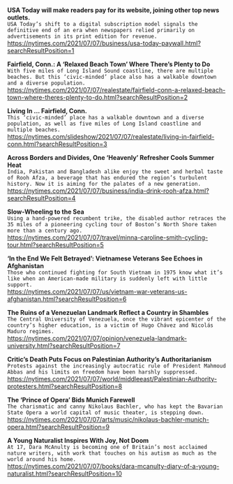 **USA Today will make readers pay for its website, joining other top news outlets.**\
`USA Today’s shift to a digital subscription model signals the definitive end of an era when newspapers relied primarily on advertisements in its print edition for revenue.`\
https://nytimes.com/2021/07/07/business/usa-today-paywall.html?searchResultPosition=1

**Fairfield, Conn.: A ‘Relaxed Beach Town’ Where There’s Plenty to Do**\
`With five miles of Long Island Sound coastline, there are multiple beaches. But this ‘civic-minded’ place also has a walkable downtown and a diverse population.`\
https://nytimes.com/2021/07/07/realestate/fairfield-conn-a-relaxed-beach-town-where-theres-plenty-to-do.html?searchResultPosition=2

**Living In ... Fairfield, Conn.**\
`This ‘civic-minded’ place has a walkable downtown and a diverse population, as well as five miles of Long Island coastline and multiple beaches.`\
https://nytimes.com/slideshow/2021/07/07/realestate/living-in-fairfield-conn.html?searchResultPosition=3

**Across Borders and Divides, One ‘Heavenly’ Refresher Cools Summer Heat**\
`India, Pakistan and Bangladesh alike enjoy the sweet and herbal taste of Rooh Afza, a beverage that has endured the region’s turbulent history. Now it is aiming for the palates of a new generation.`\
https://nytimes.com/2021/07/07/business/india-drink-rooh-afza.html?searchResultPosition=4

**Slow-Wheeling to the Sea**\
`Using a hand-powered recumbent trike, the disabled author retraces the 35 miles of a pioneering cycling tour of Boston’s North Shore taken more than a century ago.`\
https://nytimes.com/2021/07/07/travel/minna-caroline-smith-cycling-tour.html?searchResultPosition=5

**‘In the End We Felt Betrayed’: Vietnamese Veterans See Echoes in Afghanistan**\
`Those who continued fighting for South Vietnam in 1975 know what it’s like when an American-made military is suddenly left with little support.`\
https://nytimes.com/2021/07/07/us/vietnam-war-veterans-us-afghanistan.html?searchResultPosition=6

**The Ruins of a Venezuelan Landmark Reflect a Country in Shambles**\
`The Central University of Venezuela, once the vibrant epicenter of the country’s higher education, is a victim of Hugo Chávez and Nicolás Maduro regimes.`\
https://nytimes.com/2021/07/07/opinion/venezuela-landmark-university.html?searchResultPosition=7

**Critic’s Death Puts Focus on Palestinian Authority’s Authoritarianism**\
`Protests against the increasingly autocratic rule of President Mahmoud Abbas and his limits on freedom have been harshly suppressed.`\
https://nytimes.com/2021/07/07/world/middleeast/Palestinian-Authority-protesters.html?searchResultPosition=8

**The ‘Prince of Opera’ Bids Munich Farewell**\
`The charismatic and canny Nikolaus Bachler, who has kept the Bavarian State Opera a world capital of music theater, is stepping down.`\
https://nytimes.com/2021/07/07/arts/music/nikolaus-bachler-munich-opera.html?searchResultPosition=9

**A Young Naturalist Inspires With Joy, Not Doom**\
`At 17, Dara McAnulty is becoming one of Britain’s most acclaimed nature writers, with work that touches on his autism as much as the world around his home.`\
https://nytimes.com/2021/07/07/books/dara-mcanulty-diary-of-a-young-naturalist.html?searchResultPosition=10

